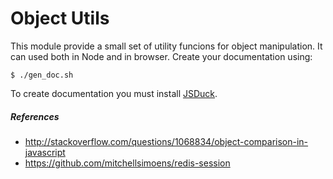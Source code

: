 # Object Utils

This module provide a small set of utility funcions for object manipulation. It can used both in Node and in browser.
Create your documentation using:

    $ ./gen_doc.sh

To create documentation you must install [JSDuck](https://github.com/senchalabs/jsduck).

##### References
- http://stackoverflow.com/questions/1068834/object-comparison-in-javascript
- https://github.com/mitchellsimoens/redis-session
